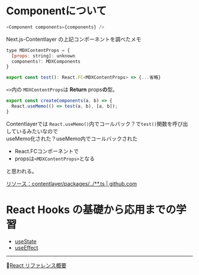 # Componentについて
```js
<Component components={components} />
```
Next.js-Contentlayer の上記コンポーネントを調べたメモ

```js
type MDXContentProps = {
  [props: string]: unknown
  components?: MDXComponents
}

export const test(): React.FC<MDXContentProps> => {...省略}
```
`<>`内の `MDXContentProps`は **Return** props**の**型。

```js
export const createComponents(a, b) => {
  React.useMemo(() => test(a, b), [a, b]);
}
```
Contentlayerでは `React.useMemo()`内でコールバック？で`test()`関数を呼び出しているみたいなので  
useMemo化された？useMemo内でコールバックされた 
- React.FCコンポーネントで
- propsは`<MDXContentProps>`となる  
  
と思われる。

[リソース：contentlayer/packages/../**.ts | github.com](https://github.com/contentlayerdev/contentlayer/blob/2f491c540e1d3667577f57fa368b150bff427aaf/packages/next-contentlayer/src/hooks/useMDXComponent.ts#L29)


# React Hooks の基礎から応用までの学習

- [useState](/readmes/useState.md)
- [useEffect](/readmes/useEffect.md)

---
📖[React リファレンス概要](https://ja.react.dev/reference/react)

